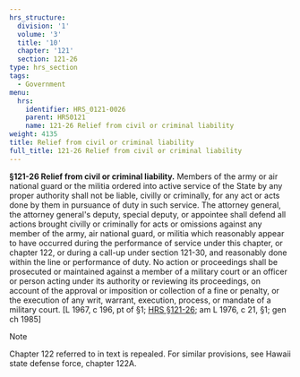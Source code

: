 ```yaml
---
hrs_structure:
  division: '1'
  volume: '3'
  title: '10'
  chapter: '121'
  section: 121-26
type: hrs_section
tags:
  - Government
menu:
  hrs:
    identifier: HRS_0121-0026
    parent: HRS0121
    name: 121-26 Relief from civil or criminal liability
weight: 4135
title: Relief from civil or criminal liability
full_title: 121-26 Relief from civil or criminal liability
---
```

**§121-26 Relief from civil or criminal liability.** Members of the army or air national guard or the militia ordered into active service of the State by any proper authority shall not be liable, civilly or criminally, for any act or acts done by them in pursuance of duty in such service. The attorney general, the attorney general's deputy, special deputy, or appointee shall defend all actions brought civilly or criminally for acts or omissions against any member of the army, air national guard, or militia which reasonably appear to have occurred during the performance of service under this chapter, or chapter 122, or during a call-up under section 121-30, and reasonably done within the line or performance of duty. No action or proceedings shall be prosecuted or maintained against a member of a military court or an officer or person acting under its authority or reviewing its proceedings, on account of the approval or imposition or collection of a fine or penalty, or the execution of any writ, warrant, execution, process, or mandate of a military court. [L 1967, c 196, pt of §1; [HRS §121-26](/title-10/chapter-121/section-121-26/); am L 1976, c 21, §1; gen ch 1985]

Note

Chapter 122 referred to in text is repealed. For similar provisions, see Hawaii state defense force, chapter 122A.